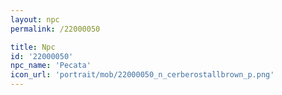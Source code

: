 ```yaml
---
layout: npc
permalink: /22000050

title: Npc
id: '22000050'
npc_name: 'Pecata'
icon_url: 'portrait/mob/22000050_n_cerberostallbrown_p.png'
---
```

